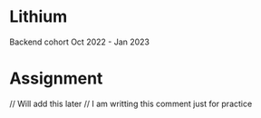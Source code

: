 # Lithium
Backend cohort Oct 2022 - Jan 2023


# Assignment
// Will add this later
//  I am writting this comment just for practice 